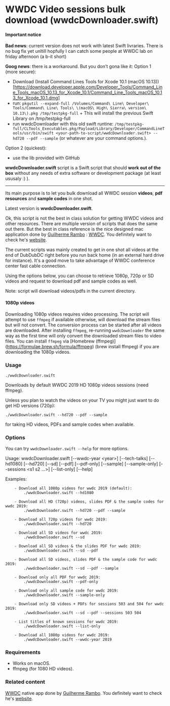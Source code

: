 WWDC Video sessions bulk download (wwdcDownloader.swift)
================

#### Important notice

**Bad news**: current version does not work with latest Swift livraries. There is no bug fix yet unltill hopfully I can catch some people at WWDC lab on friday afternoon (a b-it short)

**Goog news**: there is a workaround. But you don't gona like it:
Option 1 (more secure):
* Download (Install Command Lines Tools for Xcode 10.1 (macOS 10.13))[https://download.developer.apple.com/Developer_Tools/Command_Line_Tools_macOS_10.13_for_Xcode_10.1/Command_Line_Tools_macOS_10.13_for_Xcode_10.1.dmg]
* run: `pkgutil --expand-full /Volumes/Command\ Line\ Developer\ Tools/Command\ Line\ Tools\ \(macOS\ High\ Sierra\ version\ 10.13\).pkg /tmp/testpkg-full` + This will install the previous Swift Library on /tmp/testpkg-full
* run wwdcDownloader with this old swift runtine: `/tmp/testpkg-full/CLTools_Executables.pkg/Payload/Library/Developer/CommandLineTools/usr/bin/swift <your-path-to-script/wwdcDownloader.swift> --hd720 --pdf --sample` (or whatever are your command options.).

Option 2 (quickest):
* use the lib provided with GitHub


**wwdcDownloader.swift** script is a Swift script that should **work out of the box** without any needs of extra software or development package (at least ususaly :) ).



** **

Its main purpose is to let you bulk download all WWDC session **videos**, **pdf resources** and **sample codes** in one shot.

Latest version is **wwdcDownloader.swift**.

Ok, this script is not the best in class solution for getting WWDC videos and other resources. There are multiple version of scripts that does the same out there. But the best in class reference is the nice designed mac application done by [Guilherme Rambo](https://github.com/insidegui) : [WWDC](https://github.com/insidegui/WWDC). You definitely want to check he's [website](https://wwdc.io).

The current scripts was mainly created to get in one shot all videos at the end of DubDubDC right before you run back home (in an external hard drive for instance). It's a good move to take advantage of WWDC conference center fast cable connection.

Using the options below, you can choose to retrieve 1080p, 720p or SD videos and request to download pdf and sample codes as well.

Note: script will download videos/pdfs in the current directory.

#### 1080p videos
Downloading 1080p videos requires video processing. The script will attempt to use `ffmpeg` if available otherwise, will download the stream files but will not convert. The conversion process can be started after all videos are downloaded. After installing `ffmpeg`, re-running `wwdcDownloader` the same way as the first time will only convert the downloaded stream files to video files. You can install `ffmpeg` via  [Homebrew (ffmpeg)] (https://formulae.brew.sh/formula/ffmpeg) (brew install ffmpeg) if you are downloading the 1080p videos. 

### Usage
`./wwdcDownloader.swift`

Downloads by default WWDC 2019 HD 1080p videos sessions (need ffmpeg).

Unless you plan to watch the videos on your TV you might just want to do get HD versions (720p):

`./wwdcDownloader.swift --hd720 --pdf --sample`

for taking HD videos, PDFs and sample codes when available.

### Options
You can try `wwdcDownloader.swift --help` for more options.

Usage: 	wwdcDownloader.swift [--wwdc-year &lt;year&gt;] [--tech-talks] [--hd1080] [--hd720] [--sd] [--pdf] [--pdf-only] [--sample] [--sample-only] [--sessions &lt;s1 s2 ...&gt;] [--list-only] [--help]

Examples:

		- Download all 1080p videos for wwdc 2019 (default):
			./wwdcDownloader.swift --hd1080
			
		- Download all HD (720p) videos, slides PDF & the sample codes for wwdc 2019:
			./wwdcDownloader.swift --hd720 --pdf --sample

		- Download all 720p videos for wwdc 2019:
			./wwdcDownloader.swift --hd720
			
		- Download all SD videos for wwdc 2019:
			./wwdcDownloader.swift --sd
			
		- Download all SD videos & the slides PDF for wwdc 2019:
			./wwdcDownloader.swift --sd --pdf

		- Download all SD videos, slides PDF & the sample code for wwdc 2019:
			./wwdcDownloader.swift --sd --pdf --sample
		
		- Download only all PDF for wwdc 2019:
			./wwdcDownloader.swift --pdf-only
		
		- Download only all sample code for wwdc 2019:
			./wwdcDownloader.swift --sample-only

		- Download only SD videos + PDFs for sessions 503 and 504 for wwdc 2019:
			./wwdcDownloader.swift --sd --pdf --sessions 503 504

		- List titles of known sessions for wwdc 2019:
			./wwdcDownloader.swift --list-only

		- Download all 1080p videos for wwdc 2019:
			./wwdcDownloader.swift --wwdc-year 2019

### Requirements
* Works on macOS.
* ffmpeg (for 1080 HD videos).

### Related content
[WWDC](https://github.com/insidegui/WWDC) native app done by [Guilherme Rambo](https://github.com/insidegui). You definitely want to check he's [website](https://wwdc.io).
